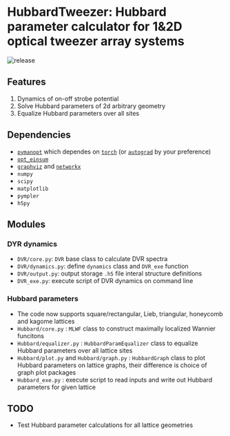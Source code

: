 # HubbardTweezer: Hubbard parameter calculator for 1&2D optical tweezer array systems

![release](https://img.shields.io/github/v/release/Kvanti17/HubbardTweezer?color=green&include_prereleases)

## Features

1. Dynamics of on-off strobe potential
2. Solve Hubbard parameters of 2d arbitrary geometry
3. Equalize Hubbard parameters over all sites

## Dependencies

* [`pymanopt`](https://github.com/pymanopt/pymanopt) which dependes on [`torch`](https://github.com/pytorch/pytorch) (or [`autograd`](https://github.com/HIPS/autograd) by your preference)
* [`opt_einsum`](https://github.com/dgasmith/opt_einsum)
* [`graphviz`](https://github.com/xflr6/graphviz) and [`networkx`](https://github.com/networkx/networkx)
* `numpy`
* `scipy`
* `matplotlib`
* `pympler`
* `h5py`

## Modules

### DYR dynamics

* `DVR/core.py`: `DVR` base class to calculate DVR spectra
* `DVR/dynamics.py`: define `dynamics` class and `DVR_exe` function
* `DVR/output.py`: output storage `.h5` file interal structure definitions
* `DVR_exe.py`: execute script of DVR dynamics on command line

### Hubbard parameters

* The code now supports square/rectangular, Lieb, triangular, honeycomb and kagome lattices
* `Hubbard/core.py` : `MLWF` class to construct maximally localized Wannier funcitons
* `Hubbard/equalizer.py` : `HubbardParamEqualizer` class to equalize Hubbard parameters over all lattice sites
* `Hubbard/plot.py` and `Hubbard/graph.py` : `HubbardGraph` class to plot Hubbard parameters on lattice graphs, their difference is choice of graph plot packages
* `Hubbard_exe.py` : execute script to read inputs and write out Hubbard parameters for given lattice

## TODO

* Test Hubbard parameter calculations for all lattice geometries
